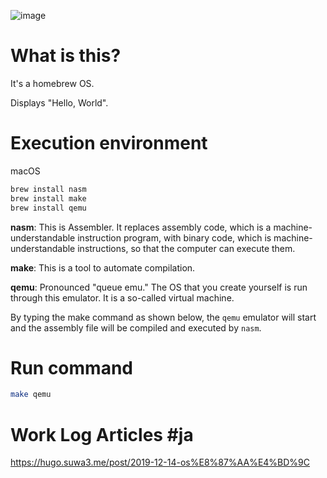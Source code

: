 ![image](https://user-images.githubusercontent.com/56011102/70880319-dea05500-200b-11ea-8dbe-902d34c5349b.png)

# What is this?
It's a homebrew OS.

Displays "Hello, World".

# Execution environment
macOS
```sh
brew install nasm
brew install make
brew install qemu
```

**nasm**: This is Assembler. It replaces assembly code, which is a machine-understandable instruction program, with binary code, which is machine-understandable instructions, so that the computer can execute them.

**make**: This is a tool to automate compilation.

**qemu**: Pronounced "queue emu." The OS that you create yourself is run through this emulator. It is a so-called virtual machine.

By typing the make command as shown below, the `qemu` emulator will start and the assembly file will be compiled and executed by `nasm`.

# Run command

```sh
make qemu
```

# Work Log Articles #ja
https://hugo.suwa3.me/post/2019-12-14-os%E8%87%AA%E4%BD%9C
